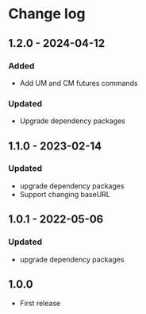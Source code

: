 # Change log

## 1.2.0 - 2024-04-12

### Added
- Add UM and CM futures commands

### Updated
- Upgrade dependency packages


## 1.1.0 - 2023-02-14

### Updated
- upgrade dependency packages
- Support changing baseURL

## 1.0.1 - 2022-05-06

### Updated
- upgrade dependency packages

## 1.0.0 
- First release